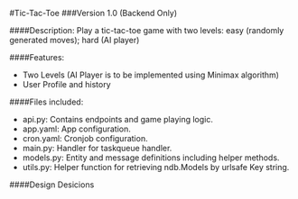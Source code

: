 #Tic-Tac-Toe
###Version 1.0 (Backend Only) 

####Description:
Play a tic-tac-toe game with two levels: easy (randomly generated moves); hard (AI player) 


####Features: 
* Two Levels (AI Player is to be implemented using Minimax algorithm)
* User Profile and history 


####Files included:
- api.py: Contains endpoints and game playing logic.
- app.yaml: App configuration.
- cron.yaml: Cronjob configuration.
- main.py: Handler for taskqueue handler.
- models.py: Entity and message definitions including helper methods.
- utils.py: Helper function for retrieving ndb.Models by urlsafe Key string.

####Design Desicions



